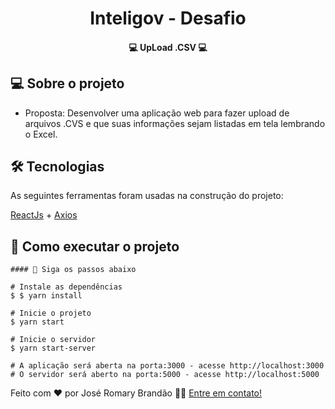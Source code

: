 </p>
<h1 align="center">
   Inteligov - Desafio
</h1>

<h4 align="center"> 
	💻  UpLoad .CSV 💻
</h4>


</p>

## 💻 Sobre o projeto

 - Proposta: Desenvolver uma aplicação web para fazer upload de arquivos .CVS e que suas informações sejam listadas em tela lembrando o Excel.
 

## 🛠 Tecnologias

As seguintes ferramentas foram usadas na construção do projeto:

 [ReactJs](https://pt-br.reactjs.org/) + [Axios](https://axios-http.com/docs/intro)
 

  
## 🚀 Como executar o projeto


```
#### 🧭 Siga os passos abaixo

# Instale as dependências
$ $ yarn install

# Inicie o projeto
$ yarn start

# Inicie o servidor
$ yarn start-server

# A aplicação será aberta na porta:3000 - acesse http://localhost:3000
# O servidor será aberto na porta:5000 - acesse http://localhost:5000
```


Feito com ❤️ por José Romary Brandão 👋🏽 [Entre em contato!](https://www.linkedin.com/in/jos%C3%A9-romary-brand%C3%A3o/)

